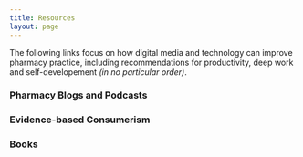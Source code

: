 ```yaml
---
title: Resources
layout: page
---
```

The following links focus on how digital media and technology can improve pharmacy practice, including recommendations for productivity, deep work and self-developement *(in no particular order)*. 

### Pharmacy Blogs and Podcasts

### Evidence-based Consumerism

### Books